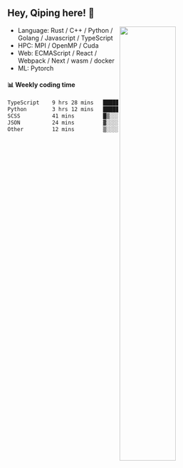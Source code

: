

## Hey, Qiping here! :wave:

[<img align="right" width="50%" src="https://github-readme-stats.vercel.app/api?username=ppppqp&theme=dark&show_icons=true">](https://metrics.lecoq.io/ppppqp?template=classic)



-   Language: Rust / C++ / Python / Golang / Javascript / TypeScript
-   HPC: MPI / OpenMP / Cuda
-   Web: ECMAScript / React / Webpack / Next / wasm / docker
-   ML: Pytorch



#### :bar_chart: Weekly coding time

<!--START_SECTION:waka-->

```txt
TypeScript    9 hrs 28 mins   ████████████████▓░░░░░░░░   66.65 %
Python        3 hrs 12 mins   █████▓░░░░░░░░░░░░░░░░░░░   22.53 %
SCSS          41 mins         █▒░░░░░░░░░░░░░░░░░░░░░░░   04.84 %
JSON          24 mins         ▓░░░░░░░░░░░░░░░░░░░░░░░░   02.87 %
Other         12 mins         ▒░░░░░░░░░░░░░░░░░░░░░░░░   01.47 %
```

<!--END_SECTION:waka-->
